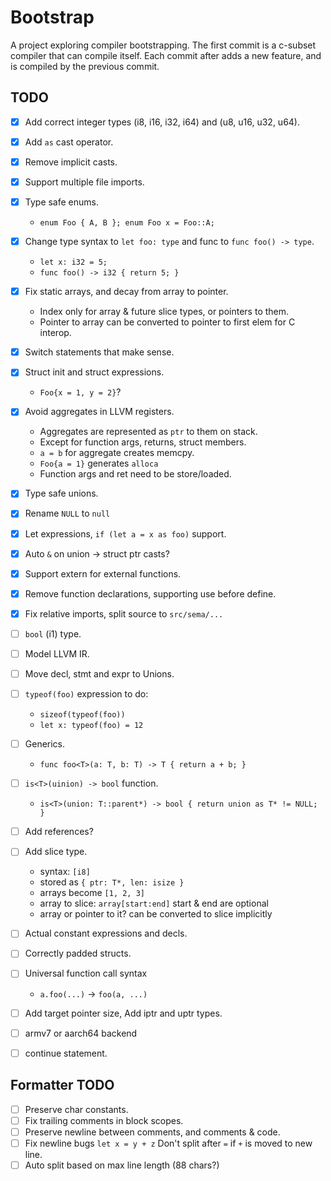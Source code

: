 Bootstrap
=========

A project exploring compiler bootstrapping.
The first commit is a c-subset compiler that can compile itself.
Each commit after adds a new feature, and is compiled by the previous commit.


TODO
----
 - [x] Add correct integer types (i8, i16, i32, i64) and (u8, u16, u32, u64).
 - [x] Add `as` cast operator.
 - [x] Remove implicit casts.
 - [x] Support multiple file imports.
 - [x] Type safe enums.
    * `enum Foo { A, B }; enum Foo x = Foo::A;`
 - [x] Change type syntax to `let foo: type` and func to `func foo() -> type`.
    * `let x: i32 = 5;`
    * `func foo() -> i32 { return 5; }`
 - [x] Fix static arrays, and decay from array to pointer.
    * Index only for array & future slice types, or pointers to them.
    * Pointer to array can be converted to pointer to first elem for C interop.
 - [x] Switch statements that make sense.
 - [x] Struct init and struct expressions.
    * `Foo{x = 1, y = 2}`?
 - [x] Avoid aggregates in LLVM registers.
    * Aggregates are represented as `ptr` to them on stack.
    * Except for function args, returns, struct members.
    * `a = b` for aggregate creates memcpy.
    * `Foo{a = 1}` generates `alloca`
    * Function args and ret need to be store/loaded.
 - [x] Type safe unions.
 - [x] Rename `NULL` to `null`
 - [x] Let expressions, `if (let a = x as foo)` support.
 - [x] Auto `&` on union -> struct ptr casts?
 - [x] Support extern for external functions.
 - [x] Remove function declarations, supporting use before define.
 - [x] Fix relative imports, split source to `src/sema/...`
 - [ ] `bool` (i1) type.
 - [ ] Model LLVM IR.

 - [ ] Move decl, stmt and expr to Unions.

 - [ ] `typeof(foo)` expression to do:
     * `sizeof(typeof(foo))`
     * `let x: typeof(foo) = 12`
 - [ ] Generics.
     * `func foo<T>(a: T, b: T) -> T { return a + b; }`

 - [ ] `is<T>(uinion) -> bool` function.
     * `is<T>(union: T::parent*) -> bool { return union as T* != NULL; }`

 - [ ] Add references?
 - [ ] Add slice type.
    * syntax: `[i8]`
    * stored as `{ ptr: T*, len: isize }`
    * arrays become `[1, 2, 3]`
    * array to slice: `array[start:end]` start & end are optional
    * array or pointer to it? can be converted to slice implicitly
 - [ ] Actual constant expressions and decls.
 - [ ] Correctly padded structs.
 - [ ] Universal function call syntax
    * `a.foo(...)` -> `foo(a, ...)`
 - [ ] Add target pointer size, Add iptr and uptr types.
 - [ ] armv7 or aarch64 backend
 - [ ] continue statement.

Formatter TODO
--------------

 - [ ] Preserve char constants.
 - [ ] Fix trailing comments in block scopes.
 - [ ] Preserve newline between comments, and comments & code.
 - [ ] Fix newline bugs
   `let x = y + z` Don't split after `=` if `+` is moved to new line.
 - [ ] Auto split based on max line length (88 chars?)

